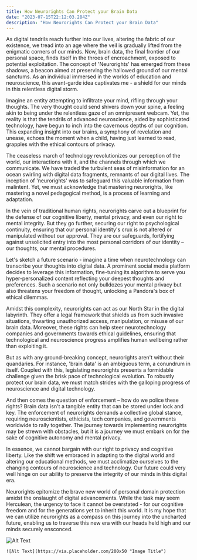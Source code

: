 ```yaml
---
title: How Neurorights Can Protect your Brain Data
date: "2023-07-15T22:12:03.284Z"
description: "How Neurorights Can Protect your Brain Data"
---
```


As digital tendrils reach further into our lives, altering the fabric of our existence, we tread into an age where the veil is gradually lifted from the enigmatic corners of our minds. Now, brain data, the final frontier of our personal space, finds itself in the throes of encroachment, exposed to potential exploitation. The concept of 'Neurorights' has emerged from these shadows, a beacon aimed at preserving the hallowed ground of our mental sanctums. As an individual immersed in the worlds of education and neuroscience, this avant-garde idea captivates me - a shield for our minds in this relentless digital storm.

Imagine an entity attempting to infiltrate your mind, rifling through your thoughts. The very thought could send shivers down your spine, a feeling akin to being under the relentless gaze of an omnipresent webcam. Yet, the reality is that the tendrils of advanced neuroscience, aided by sophisticated technology, have begun to inch into the cavernous depths of our cognition. This expanding insight into our brains, a symphony of revelation and unease, echoes the moment when a child, having just learned to read, grapples with the ethical contours of privacy.

The ceaseless march of technology revolutionizes our perception of the world, our interactions with it, and the channels through which we communicate. We have traded the turbulent seas of misinformation for an ocean swirling with digital data fragments, remnants of our digital lives. The inception of 'neurorights' was to safeguard this valuable information from malintent. Yet, we must acknowledge that mastering neurorights, like mastering a novel pedagogical method, is a process of learning and adaptation.

In the vein of traditional human rights, neurorights carve out a blueprint for the defense of our cognitive liberty, mental privacy, and even our right to mental integrity. But they go further, securing our right to psychological continuity, ensuring that our personal identity's crux is not altered or manipulated without our approval. They are our safeguards, fortifying against unsolicited entry into the most personal corridors of our identity – our thoughts, our mental procedures.

Let's sketch a future scenario - imagine a time when neurotechnology can transcribe your thoughts into digital data. A prominent social media platform decides to leverage this information, fine-tuning its algorithm to serve you hyper-personalized content reflecting your deepest thoughts and preferences. Such a scenario not only bulldozes your mental privacy but also threatens your freedom of thought, unlocking a Pandora's box of ethical dilemmas.

Amidst this complexity, neurorights can act as our North Star in the digital labyrinth. They offer a legal framework that shields us from such invasive situations, thwarting unauthorized access, manipulation, or misuse of our brain data. Moreover, these rights can help steer neurotechnology companies and governments towards ethical guidelines, ensuring that technological and neuroscience progress amplifies human wellbeing rather than exploiting it.

But as with any ground-breaking concept, neurorights aren't without their quandaries. For instance, 'brain data' is an ambiguous term, a conundrum in itself. Coupled with this, legislating neurorights presents a formidable challenge given the brisk pace of technological evolution. To robustly protect our brain data, we must match strides with the galloping progress of neuroscience and digital technology.

And then comes the question of enforcement – how do we police these rights? Brain data isn't a tangible entity that can be stored under lock and key. The enforcement of neurorights demands a collective global stance, requiring neuroscientists, ethicists, tech companies, and governments worldwide to rally together. The journey towards implementing neurorights may be strewn with obstacles, but it is a journey we must embark on for the sake of cognitive autonomy and mental privacy.

In essence, we cannot bargain with our right to privacy and cognitive liberty. Like the shift we embraced in adapting to the digital world and altering our educational methods, we must acclimatize ourselves to the changing contours of neuroscience and technology. Our future could very well hinge on our ability to preserve the integrity of our minds in this digital era.

Neurorights epitomize the brave new world of personal domain protection amidst the onslaught of digital advancements. While the task may seem Herculean, the urgency to face it cannot be overstated - for our cognitive freedom and for the generations yet to inherit this world. It is my hope that we can utilize neurorights as a compass on this journey into the uncharted future, enabling us to traverse this new era with our heads held high and our minds securely ensconced.


![Alt Text](https://via.placeholder.com/200x50 "Image Title")

    ![Alt Text](https://via.placeholder.com/200x50 "Image Title")
